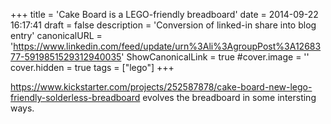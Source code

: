 +++
title = 'Cake Board is a LEGO-friendly breadboard'
date = 2014-09-22 16:17:41
draft = false
description = 'Conversion of linked-in share into blog entry'
canonicalURL = 'https://www.linkedin.com/feed/update/urn%3Ali%3AgroupPost%3A1268377-5919851529312940035'
ShowCanonicalLink = true
#cover.image = ''
cover.hidden = true
tags = ["lego"]
+++

https://www.kickstarter.com/projects/252587878/cake-board-new-lego-friendly-solderless-breadboard
evolves the breadboard in some intersting ways.
